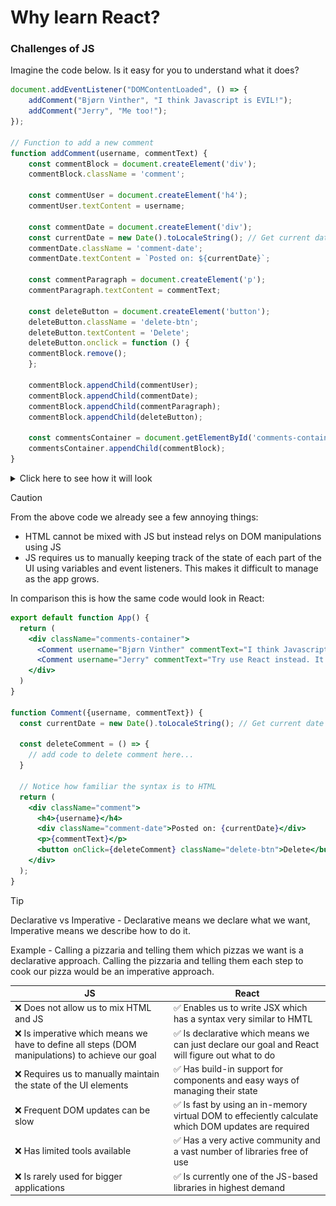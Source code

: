 

# Why learn React?

### Challenges of JS

Imagine the code below. Is it easy for you to understand what it does?

``` js
document.addEventListener("DOMContentLoaded", () => {
    addComment("Bjørn Vinther", "I think Javascript is EVIL!");
    addComment("Jerry", "Me too!");
});

// Function to add a new comment
function addComment(username, commentText) {
    const commentBlock = document.createElement('div');
    commentBlock.className = 'comment';

    const commentUser = document.createElement('h4');
    commentUser.textContent = username;

    const commentDate = document.createElement('div');
    const currentDate = new Date().toLocaleString(); // Get current date and time
    commentDate.className = 'comment-date';
    commentDate.textContent = `Posted on: ${currentDate}`;

    const commentParagraph = document.createElement('p');
    commentParagraph.textContent = commentText;

    const deleteButton = document.createElement('button');
    deleteButton.className = 'delete-btn';
    deleteButton.textContent = 'Delete';
    deleteButton.onclick = function () {
    commentBlock.remove();
    };

    commentBlock.appendChild(commentUser);
    commentBlock.appendChild(commentDate);
    commentBlock.appendChild(commentParagraph);
    commentBlock.appendChild(deleteButton);

    const commentsContainer = document.getElementById('comments-container');
    commentsContainer.appendChild(commentBlock);
}
```

<details>
  <summary>Click here to see how it will look</summary>

  ![test](/react1-week1/assets/js-ui.jpg)

</details>



> [!CAUTION]
> From the above code we already see a few annoying things:
> - HTML cannot be mixed with JS but instead relys on DOM manipulations using JS
> - JS requires us to manually keeping track of the state of each part of the UI using variables and event listeners. This makes it difficult to manage as the app grows.

In comparison this is how the same code would look in React:
```jsx
export default function App() {
  return (
    <div className="comments-container">
      <Comment username="Bjørn Vinther" commentText="I think Javascript is EVIL!" />
      <Comment username="Jerry" commentText="Try use React instead. It is much simpler once you get the hang of it." />
    </div>
  )
}

function Comment({username, commentText}) {
  const currentDate = new Date().toLocaleString(); // Get current date and time

  const deleteComment = () => {
    // add code to delete comment here...
  }

  // Notice how familiar the syntax is to HTML
  return (
    <div className="comment">
      <h4>{username}</h4>
      <div className="comment-date">Posted on: {currentDate}</div>
      <p>{commentText}</p>
      <button onClick={deleteComment} className="delete-btn">Delete</button>
    </div>
  );
}
```

> [!TIP]
> Declarative vs Imperative - Declarative means we declare what we want, Imperative means we describe how to do it. 
>
> Example - Calling a pizzaria and telling them which pizzas we want is a declarative approach. Calling the pizzaria and telling them each step to cook our pizza would be an imperative approach.

| JS    | React |
| -------- | ------- |
| ❌ Does not allow us to mix HTML and JS | ✅ Enables us to write JSX which has a syntax very similar to HMTL    |
| ❌ Is imperative which means we have to define all steps (DOM manipulations) to achieve our goal | ✅ Is declarative which means we can just declare our goal and React will figure out what to do |
| ❌ Requires us to manually maintain the state of the UI elements | ✅ Has build-in support for components and easy ways of managing their state     |
| ❌ Frequent DOM updates can be slow | ✅ Is fast by using an in-memory virtual DOM to effeciently calculate which DOM updates are required |
| ❌ Has limited tools available | ✅ Has a very active community and a vast number of libraries free of use |
| ❌ Is rarely used for bigger applications | ✅ Is currently one of the JS-based libraries in highest demand |

